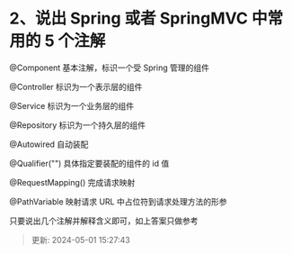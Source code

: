 # 2、说出 Spring 或者 SpringMVC 中常用的 5 个注解

@Component 基本注解，标识一个受 Spring 管理的组件

@Controller 标识为一个表示层的组件

@Service 标识为一个业务层的组件

@Repository  标识为一个持久层的组件

@Autowired  自动装配

@Qualifier("") 具体指定要装配的组件的 id 值

@RequestMapping() 完成请求映射

@PathVariable 映射请求 URL 中占位符到请求处理方法的形参

只要说出几个注解并解释含义即可，如上答案只做参考

> 更新: 2024-05-01 15:27:43  
